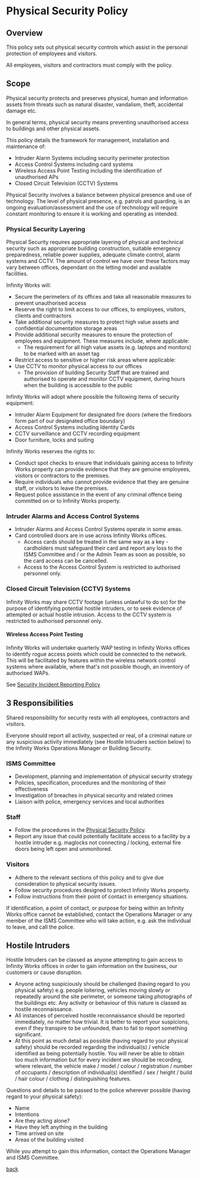 # Physical Security Policy

## Overview  

This policy sets out physical security controls which assist in the personal protection of employees and visitors.

All employees, visitors and contractors must comply with the policy.

## Scope

Physical security protects and preserves physical, human and information assets from threats such as natural disaster, vandalism, theft, accidental damage etc.

In general terms, physical security means preventing unauthorised access to buildings and other physical assets.

This policy details the framework for management, installation and maintenance of:

* Intruder Alarm Systems including security perimeter protection
* Access Control Systems including card systems
* Wireless Access Point Testing including the identification of unauthorised APs
* Closed Circuit Television (CCTV) Systems

Physical Security involves a balance between physical presence and use of technology. The level of physical presence, e.g. patrols and guarding, is an ongoing evaluation/assessment and the use of technology will require constant monitoring to ensure it is working and operating as intended.

### Physical Security Layering  

Physical Security requires appropriate layering of physical and technical security such as appropriate building construction, suitable emergency preparedness, reliable power supplies, adequate climate control, alarm systems and CCTV. The amount of control we have over these factors may vary between offices, dependant on the letting model and available facilities.

Infinity Works will:

* Secure the perimeters of its offices and take all reasonable measures to prevent unauthorised access
* Reserve the right to limit access to our offices, to employees, visitors, clients and contractors
* Take additional security measures to protect high value assets and confidential documentation storage areas
* Provide additional security measures to ensure the protection of employees and equipment. These measures include, where applicable:  
  * The requirement for all high value assets (e.g. laptops and monitors) to be marked with an asset tag
* Restrict access to sensitive or higher risk areas where applicable:
* Use CCTV to monitor physical access to our offices
  * The provision of building Security Staff that are trained and authorised to operate and monitor CCTV equipment, during hours when the building is accessible to the public

Infinity Works will adopt where possible the following items of security equipment:

* Intruder Alarm Equipment for designated fire doors (where the firedoors form part of our designated office boundary)
* Access Control Systems including Identity Cards
* CCTV surveillance and CCTV recording equipment
* Door furniture, locks and suiting

Infinity Works reserves the rights to:

* Conduct spot checks to ensure that individuals gaining access to Infinity Works property can provide evidence that they are genuine employees, visitors or contractors to the premises.
* Require individuals who cannot provide evidence that they are genuine staff, or visitors to leave the premises.
* Request police assistance in the event of any criminal offence being committed on or to Infinity Works property.

### Intruder Alarms and Access Control Systems

* Intruder Alarms and Access Control Systems operate in some areas.
* Card controlled doors are in use across Infinity Works offices.
  * Access cards should be treated in the same way as a key - cardholders must safeguard their card and report any loss to the ISMS Committee and / or the Admin Team as soon as possible, so the card access can be cancelled.
  * Access to the Access Control System is restricted to authorised personnel only.

### Closed Circuit Television (CCTV) Systems

Infinity Works may share CCTV footage (unless unlawful to do so) for the purpose of identifying potential hostile intruders, or to seek evidence of attempted or actual hostile intrusion. Access to the CCTV system is restricted to authorised personnel only.

#### Wireless Access Point Testing

Infinity Works will undertake quarterly WAP testing in Infinity Works offices to identify rogue access points which could be connected to the network. This will be facilitated by features within the wireless network control systems where available, where that's not possible though, an inventory of authorised WAPs.

See [Security Incident Reporting Policy](../securityincidentreporting/readme.md)

## 3 Responsibilities

Shared responsibility for security rests with all employees, contractors and visitors.

Everyone should report all activity, suspected or real, of a criminal nature or any suspicious activity immediately (see Hostile Intruders section below) to the Infinity Works Operations Manager or Building Security.  

### ISMS Committee

* Development, planning and implementation of physical security strategy
* Policies, specification, procedures and the monitoring of their effectiveness
* Investigation of breaches in physical security and related crimes
* Liaison with police, emergency services and local authorities

### Staff

* Follow the procedures in the [Physical Security Policy](../physicalsecurity/readme.md).
* Report any issue that could potentially facilitate access to a facility by a hostile intruder e.g. maglocks not connecting / locking, external fire doors being left open and unmonitored.

### Visitors

* Adhere to the relevant sections of this policy and to give due consideration to physical security issues.
* Follow security procedures designed to protect Infinity Works property.
* Follow instructions from their point of contact in emergency situations.

If identification, a point of contact, or purpose for being within an Infinity Works office cannot be established, contact the Operations Manager or any member of the ISMS Committee who will take action, e.g. ask the individual to leave, and call the police.

## Hostile Intruders

Hostile Intruders can be classed as anyone attempting to gain access to Infinity Works offices in order to gain information on the business, our customers or cause disruption.

* Anyone acting suspiciously should be challenged (having regard to you physical safety) e.g. people loitering, vehicles moving slowly or repeatedly around the site perimeter, or someone taking photographs of the buildings etc. Any activity or behaviour of this nature is classed as hostile reconnaissance.  
* All instances of perceived hostile reconnaissance should be reported immediately, no matter how trivial. It is better to report your suspicions, even if they transpire to be unfounded, than to fail to report something significant.
* At this point as much detail as possible (having regard to your physical safety) should be recorded regarding the individual(s) / vehicle identified as being potentially hostile. You will never be able to obtain too much information but for every incident we should be recording, where relevant, the vehicle make / model / colour / registration / number of occupants / description of individual(s) identified / sex / height / build / hair colour / clothing / distinguishing features.

Questions and details to be passed to the police wherever possible (having regard to your physical safety):

* Name
* Intentions
* Are they acting alone?
* Have they left anything in the building
* Time arrived on site
* Areas of the building visited  

While you attempt to gain this information, contact the Operations Manager and ISMS Committee.

[back](../README.md#a-z-policies)
